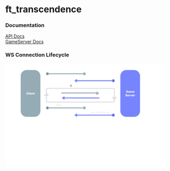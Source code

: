 # ft_transcendence

### Documentation
[API Docs](/docs/API.md)\
[GameServer Docs](/docs/GAMESERVER.md)

### WS Connection Lifecycle
![ws-flow](/docs/WS-flow.png)
